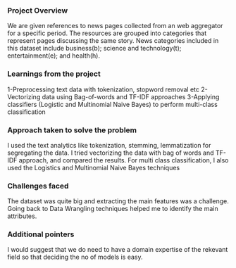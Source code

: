 ### Project Overview

 We are given references to news pages collected from an web aggregator for a specific period. The resources are grouped into categories that represent pages discussing the same story. News categories included in this dataset include business(b); science and technology(t); entertainment(e); and health(h).


### Learnings from the project

 1-Preprocessing  text data with tokenization, stopword removal etc
2-Vectorizing data using Bag-of-words and TF-IDF approaches
3-Applying classifiers (Logistic and Multinomial Naive Bayes) to perform multi-class classification


### Approach taken to solve the problem

 I used the text analytics like tokenization, stemming, lemmatization for segregating the data.
I tried vectorizing the data with bag of words and TF-IDF approach, and compared the results.
For multi class classification, I also used the Logistics and Multinomial Naive Bayes techniques


### Challenges faced

 The dataset was quite big and extracting the main features was a challenge. Going back to Data Wrangling techniques helped me to identify the main attributes.


### Additional pointers

 I would suggest that we do need to have a domain expertise of the rekevant field so that deciding the no of models is easy.


